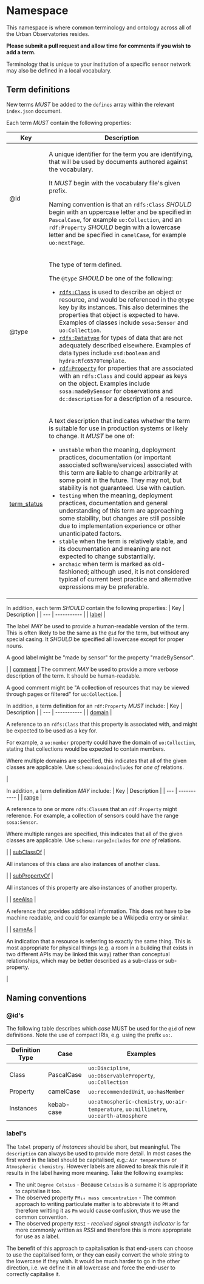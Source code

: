 # Namespace

This namespace is where common terminology and ontology across all of the Urban
Observatories resides.

**Please submit a pull request and allow time for comments if you wish to add a term.**

Terminology that is unique to your institution of a specific sensor network may also be
defined in a local vocabulary.

## Term definitions

New terms *MUST* be added to the `defines` array within the relevant `index.json` document.

Each term *MUST* contain the following properties:

| Key | Description |
| --- | ----------- |
| @id | <p>A unique identifier for the term you are identifying, that will be used by documents authored against the vocabulary.</p><p>It *MUST* begin with the vocabulary file's given prefix.</p><p>Naming convention is that an `rdfs:Class` *SHOULD* begin with an uppercase letter and be specified in `PascalCase`, for example `uo:Collection`, and an `rdf:Property` *SHOULD* begin with a lowercase letter and be specified in `camelCase`, for example `uo:nextPage`.</p> |
| @type | <p>The type of term defined.</p><p>The `@type` *SHOULD* be one of the following:</p><ul><li>[`rdfs:Class`](https://www.w3.org/TR/rdf-schema/#ch_classes) is used to describe an object or resource, and would be referenced in the `@type` key by its instances. This also determines the properties that object is expected to have. Examples of classes include `sosa:Sensor` and `uo:Collection`.</li><li>[`rdfs:Datatype`](https://www.w3.org/TR/rdf-schema/#ch_datatype) for types of data that are not adequately described elsewhere. Examples of data types include `xsd:boolean` and `hydra:Rfc6570Template`.</li><li>[`rdf:Property`](https://www.w3.org/TR/rdf-schema/#ch_property) for properties that are associated with an `rdfs:Class` and could appear as keys on the object. Examples include `sosa:madeBySensor` for observations and `dc:description` for a description of a resource.</li></ul> |
| [term_status](https://www.w3.org/2003/06/sw-vocab-status/note) | <p>A text description that indicates whether the term is suitable for use in production systems or likely to change. It *MUST* be one of:</p><ul><li>`unstable` when the meaning, deployment practices, documentation (or important associated software/services) associated with this term are liable to change arbitrarily at some point in the future. They may not, but stability is not guaranteed. Use with caution.</li><li>`testing` when the meaning, deployment practices, documentation and general understanding of this term are approaching some stability, but changes are still possible due to implementation experience or other unanticipated factors.</li><li>`stable` when the term is relatively stable, and its documentation and meaning are not expected to change substantially.</li><li>`archaic` when term is marked as old-fashioned; although used, it is not considered typical of current best practice and alternative expressions may be preferable.</li></ul> |

In addition, each term *SHOULD* contain the following properties:
| Key | Description |
| --- | ----------- |
| [label](https://www.w3.org/TR/rdf-schema/#ch_label) | <p>The label *MAY* be used to provide a human-readable version of the term. This is often likely to be the same as the `@id` for the term, but without any special casing. It *SHOULD* be specified all lowercase except for proper nouns.</p><p>A good label might be "made by sensor" for the property "madeBySensor".</p> |
| [comment](https://www.w3.org/TR/rdf-schema/#ch_comment) | The comment *MAY* be used to provide a more verbose description of the term. It should be human-readable.</p><p>A good comment might be "A collection of resources that may be viewed through pages or filtered" for `uo:Collection`. |
  
In addition, a term definition for an `rdf:Property` *MUST* include:
| Key | Description |
| --- | ----------- |
| [domain](https://www.w3.org/TR/rdf-schema/#ch_domain) | <p>A reference to an `rdfs:Class` that this property is associated with, and might be expected to be used as a key for.</p><p>For example, a `uo:member` property could have the domain of `uo:Collection`, stating that collections would be expected to contain members.</p><p>Where multiple domains are specified, this indicates that all of the given classes are applicable. Use `schema:domainIncludes` for *one of* relations.</p> |

In addition, a term definition *MAY* include:
| Key | Description |
| --- | ----------- |
| [range](https://www.w3.org/TR/rdf-schema/#ch_range) | <p>A reference to one or more `rdfs:Class`es that an `rdf:Property` might reference. For example, a collection of sensors could have the range `sosa:Sensor`.</p><p>Where multiple ranges are specified, this indicates that all of the given classes are applicable. Use `schema:rangeIncludes` for *one of* relations.</p> |
| [subClassOf](https://www.w3.org/TR/rdf-schema/#ch_range) | <p>All instances of this class are also instances of another class.</p> |
| [subPropertyOf](https://www.w3.org/TR/rdf-schema/#ch_subpropertyof) | <p>All instances of this property are also instances of another property.</p> |
| [seeAlso](https://www.w3.org/TR/rdf-schema/#ch_seealso) | <p>A reference that provides additional information. This does not have to be machine readable, and could for example be a Wikipedia entry or similar.</p> |
| [sameAs](https://www.w3.org/TR/owl-ref/#sameAs-def) | <p>An indication that a resource is referring to exactly the same thing. This is most appropriate for physical things (e.g. a room in a building that exists in two different APIs may be linked this way) rather than conceptual relationships, which may be better described as a sub-class or sub-property.</p> |


## Naming conventions

### @id's

The following table describes which *case* MUST be used for the `@id` of new definitions. Note the use of compact IRIs, e.g. using the prefix `uo:`. 

Definition Type | Case | Examples
--- | --- | ---
Class | PascalCase | `uo:Discipline`, `uo:ObservableProperty`, `uo:Collection`
Property | camelCase | `uo:recommendedUnit`, `uo:hasMember`
Instances | kebab-case | `uo:atmospheric-chemistry`, `uo:air-temperature`, `uo:millimetre`, `uo:earth-atmosphere`

### label's

The `label` property of *instances* should be short, but meaningful. The `description` can always be used to provide more detail. In most cases the first word in the label should be capitalised, e.g.: `Air temperature` or `Atmospheric chemistry`. However labels are allowed to break this rule if it results in the label having more meaning. Take the following examples:

- The unit `Degree Celsius` - Because `Celsius` is a surname it is appropriate to capitalise it too. 
- The observed property `PM₁₀ mass concentration` - The common approach to writing particulate matter is to abbreviate it to `PM` and therefore writting it as `Pm` would cause confusion, thus we use the common convention.
- The observed property `RSSI` - *received signal strength indicator* is far more commonly written as *RSSI* and therefore this is more appropriate for use as a label.

The benefit of this approach to capitalisation is that end-users can choose to use the capitalised form, or they can easily convert the whole string to the lowercase if they wish. It would be much harder to go in the other direction, i.e. we define it in all lowercase and force the end-user to correctly capitalise it.